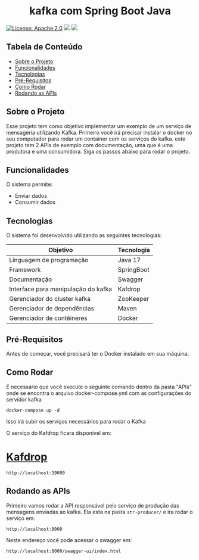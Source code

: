 <p align="center">
  <h1 align="center">kafka com Spring Boot Java</h1>
</p>

<p align="center">

[![License: Apache 2.0](https://img.shields.io/badge/License-Apache%202.0-blue.svg)](https://opensource.org/licenses/Apache-2.0)
<img src="https://img.shields.io/badge/Version-1.0.0-brightgreen.svg"/>
<img src="https://img.shields.io/badge/PRs-welcome-brightgreen.svg"/>
</p>

## Tabela de Conteúdo

- [Sobre o Projeto](#sobre-o-projeto)
- [Funcionalidades](#funcionalidades)
- [Tecnologias](#tecnologias)
- [Pré-Requisitos](#pré-requisitos)
- [Como Rodar](#como-rodar)
- [Rodando as APIs](#rodando-as-apis)


## Sobre o Projeto

Esse projeto tem como objetivo implementar um exemplo de um serviço de mensageria utilizando Kafka.
Primeiro você irá precisar instalar o docker no seu computador para rodar um container com os serviços do kafka.
este projeto tem 2 APIs de exemplo com documentação, uma que é uma produtora e uma consumidora. Siga os passos abaixo para rodar o projeto.

## Funcionalidades

O sistema permite:

- Enviar dados
- Consumir dados

## Tecnologias

O sistema foi desenvolvido utilizando as seguintes tecnologias:

| Objetivo | Tecnologia |
| ------ | ------ |
| Linguagem de programação | Java 17 |
| Framework | SpringBoot  |
| Documentação | Swagger  |
| Interface para manipulação do kafka | Kafdrop  |
| Gerenciador do cluster kafka | ZooKeeper  |
| Gerenciador de dependências | Maven  |
| Gerenciador de contêineres | Docker  |


## Pré-Requisitos

Antes de começar, você precisará ter o Docker instalado em sua máquina.<br>

## Como Rodar

É necessário que você execute o seguinte comando dentro da pasta "APIs" onde se encontra o arquivo docker-compose.yml com as configurações do servidor kafka
`````
docker-compose up -d
`````
Isso irá subir os serviços necessários para rodar o Kafka<br>

O serviço do Kafdrop ficara disponivel em:

# [Kafdrop](http://localhost:19000)
`````
http://localhost:19000
`````

## Rodando as APIs
Primeiro vamos rodar a API responsável pelo serviço de produção das mensagens enviadas ao kafka.
Ela esta na pasta `str-producer/` e ira rodar o serviço em:
```
http://localhost:8000
```
Neste endereço você pode acessar o swagger em:
```
http://localhost:8000/swagger-ui/index.html
```

